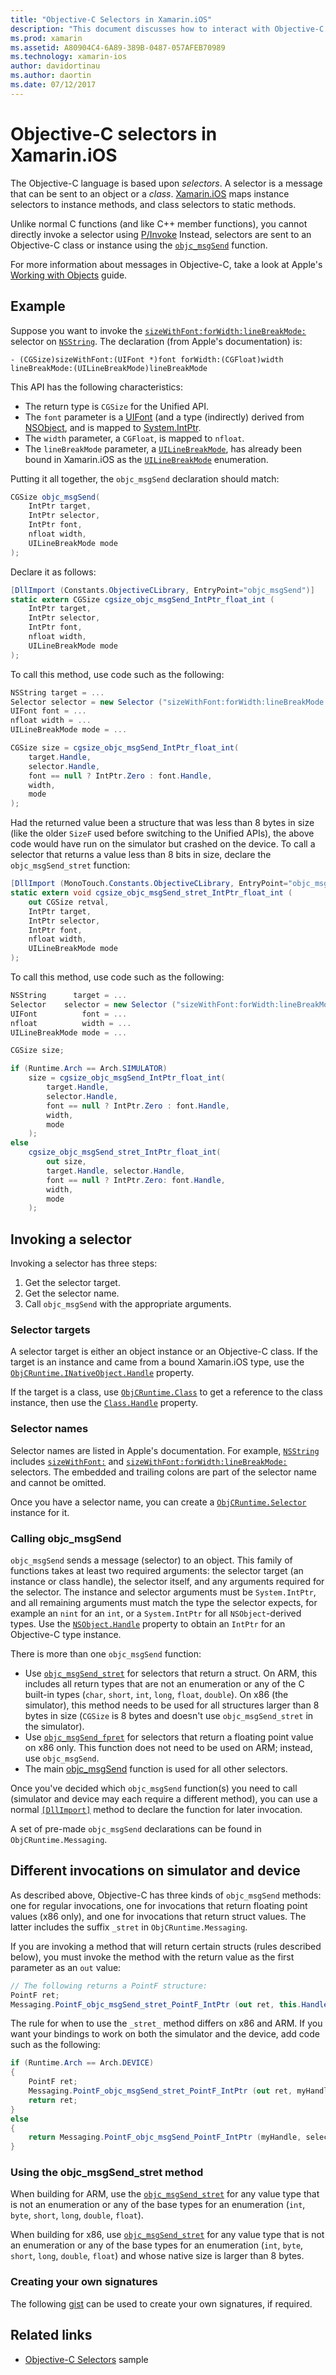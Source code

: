```yaml
---
title: "Objective-C Selectors in Xamarin.iOS"
description: "This document discusses how to interact with Objective-C selectors from C#. It describes how to invoke selectors and technical considerations that must be taken into account when doing so."
ms.prod: xamarin
ms.assetid: A80904C4-6A89-389B-0487-057AFEB70989
ms.technology: xamarin-ios
author: davidortinau
ms.author: daortin
ms.date: 07/12/2017
---
```

# Objective-C selectors in Xamarin.iOS

The Objective-C language is based upon *selectors*. A selector is a
message that can be sent to an object or a *class*. [Xamarin.iOS](~/ios/internals/api-design/index.md) maps instance selectors
to instance methods, and class selectors to static methods.

Unlike normal C functions (and like C++ member functions), you cannot
directly invoke a selector using
[P/Invoke](https://www.mono-project.com/docs/advanced/pinvoke/) Instead,
selectors are sent to an Objective-C class or instance using the
[`objc_msgSend`](https://developer.apple.com/documentation/objectivec/1456712-objc_msgsend)
function.

For more information about messages in Objective-C, take a look at Apple's
[Working with Objects](https://developer.apple.com/library/archive/documentation/Cocoa/Conceptual/ProgrammingWithObjectiveC/WorkingwithObjects/WorkingwithObjects.html#//apple_ref/doc/uid/TP40011210-CH4-SW2)
guide.

## Example

Suppose you want to invoke the
[`sizeWithFont:forWidth:lineBreakMode:`](https://developer.apple.com/documentation/foundation/nsstring/1619914-sizewithfont)
selector on [`NSString`](https://developer.apple.com/documentation/foundation/nsstring).
The declaration (from Apple's documentation) is:

```objc
- (CGSize)sizeWithFont:(UIFont *)font forWidth:(CGFloat)width lineBreakMode:(UILineBreakMode)lineBreakMode
```

This API has the following characteristics:

- The return type is `CGSize` for the Unified API.
- The `font` parameter is a [UIFont](xref:UIKit.UIFont) (and a type (indirectly) derived from [NSObject](xref:Foundation.NSObject), and is mapped to [System.IntPtr](xref:System.IntPtr).
- The `width` parameter, a `CGFloat`, is mapped to `nfloat`.
- The `lineBreakMode` parameter, a [`UILineBreakMode`](https://developer.apple.com/documentation/uikit/uilinebreakmode?language=objc),
has already been bound in Xamarin.iOS as the
[`UILineBreakMode`](xref:UIKit.UILineBreakMode)
enumeration.

Putting it all together, the `objc_msgSend` declaration should match:

```csharp
CGSize objc_msgSend(
    IntPtr target,
    IntPtr selector,
    IntPtr font,
    nfloat width,
    UILineBreakMode mode
);
```

Declare it as follows:

```csharp
[DllImport (Constants.ObjectiveCLibrary, EntryPoint="objc_msgSend")]
static extern CGSize cgsize_objc_msgSend_IntPtr_float_int (
    IntPtr target,
    IntPtr selector,
    IntPtr font,
    nfloat width,
    UILineBreakMode mode
);
```

To call this method, use code such as the following:

```csharp
NSString target = ...
Selector selector = new Selector ("sizeWithFont:forWidth:lineBreakMode:");
UIFont font = ...
nfloat width = ...
UILineBreakMode mode = ...

CGSize size = cgsize_objc_msgSend_IntPtr_float_int(
    target.Handle,
    selector.Handle,
    font == null ? IntPtr.Zero : font.Handle,
    width,
    mode
);
```

Had the returned value been a structure that was less than 8 bytes in size (like the older `SizeF` used before switching to the Unified APIs), the above code would have run on the simulator but crashed on the device. To call a selector that returns a value less than 8 bits in size, declare the `objc_msgSend_stret` function:

```csharp
[DllImport (MonoTouch.Constants.ObjectiveCLibrary, EntryPoint="objc_msgSend_stret")]
static extern void cgsize_objc_msgSend_stret_IntPtr_float_int (
    out CGSize retval,
    IntPtr target,
    IntPtr selector,
    IntPtr font,
    nfloat width,
    UILineBreakMode mode
);
```

To call this method, use code such as the following:

```csharp
NSString      target = ...
Selector    selector = new Selector ("sizeWithFont:forWidth:lineBreakMode:");
UIFont          font = ...
nfloat          width = ...
UILineBreakMode mode = ...

CGSize size;

if (Runtime.Arch == Arch.SIMULATOR)
    size = cgsize_objc_msgSend_IntPtr_float_int(
        target.Handle,
        selector.Handle,
        font == null ? IntPtr.Zero : font.Handle,
        width,
        mode
    );
else
    cgsize_objc_msgSend_stret_IntPtr_float_int(
        out size,
        target.Handle, selector.Handle,
        font == null ? IntPtr.Zero: font.Handle,
        width,
        mode
    );
```

## Invoking a selector

Invoking a selector has three steps:

1. Get the selector target.
2. Get the selector name.
3. Call `objc_msgSend` with the appropriate arguments.

### Selector targets

A selector target is either an object instance or an Objective-C class. If
the target is an instance and came from a bound Xamarin.iOS type, use the [`ObjCRuntime.INativeObject.Handle`](xref:ObjCRuntime.INativeObject.Handle) property.

If the target is a class, use [`ObjCRuntime.Class`](xref:ObjCRuntime.Class) to get a reference to the class
instance, then use the [`Class.Handle`](xref:ObjCRuntime.Class.Handle) property.

### Selector names

Selector names are listed in Apple's documentation. For example, [`NSString`](https://developer.apple.com/documentation/foundation/nsstring?language=objc) includes [`sizeWithFont:`](https://developer.apple.com/documentation/foundation/nsstring/1619917-sizewithfont?language=objc) and [`sizeWithFont:forWidth:lineBreakMode:`](https://developer.apple.com/documentation/foundation/nsstring/1619914-sizewithfont?language=objc) selectors. The embedded and trailing colons are part of the selector name and cannot be omitted.

Once you have a selector name, you can create a [`ObjCRuntime.Selector`](xref:ObjCRuntime.Selector) instance for it.

### Calling objc_msgSend

`objc_msgSend` sends a message (selector) to an object. This family of
functions takes at least two required arguments: the selector target (an
instance or class handle), the selector itself, and any arguments
required for the selector. The instance and selector arguments must be
`System.IntPtr`, and all remaining arguments must match the type the
selector expects, for example an `nint` for an `int`, or a
`System.IntPtr` for all `NSObject`-derived types. Use the
[`NSObject.Handle`](xref:Foundation.NSObject.Handle)
property to obtain an `IntPtr` for an Objective-C type instance.

There is more than one `objc_msgSend` function:

- Use [`objc_msgSend_stret`](https://developer.apple.com/documentation/objectivec/1456730-objc_msgsend_stret?language=objc)
for selectors that return a struct. On ARM, this includes all return
types that are not an enumeration or any of the C built-in types (`char`,
`short`, `int`, `long`, `float`, `double`). On x86 (the simulator), this
method needs to be used for all structures larger than 8 bytes in size
(`CGSize` is 8 bytes and doesn't use `objc_msgSend_stret` in the
simulator).
- Use [`objc_msgSend_fpret`](https://developer.apple.com/documentation/objectivec/1456697-objc_msgsend_fpret?language=objc)
for selectors that return a floating point value on x86 only. This
function does not need to be used on ARM; instead, use `objc_msgSend`.
- The main
[objc_msgSend](https://developer.apple.com/documentation/objectivec/1456712-objc_msgsend)
function is used for all other selectors.

Once you've decided which `objc_msgSend` function(s) you need to call
(simulator and device may each require a different method), you can use
a normal [`[DllImport]`](xref:System.Runtime.InteropServices.DllImportAttribute)
method to declare the function for later invocation.

A set of pre-made `objc_msgSend` declarations can be found in
`ObjCRuntime.Messaging`.

## Different invocations on simulator and device

As described above, Objective-C has three kinds of `objc_msgSend`
methods: one for regular invocations, one for invocations that return
floating point values (x86 only), and one for invocations that return
struct values. The latter includes the suffix `_stret` in
`ObjCRuntime.Messaging`.

If you are invoking a method that will return certain structs (rules
described below), you must invoke the method with the return value as the first
parameter as an `out` value:

```csharp
// The following returns a PointF structure:
PointF ret;
Messaging.PointF_objc_msgSend_stret_PointF_IntPtr (out ret, this.Handle, selConvertPointFromWindow.Handle, point, window.Handle);
```

The rule for when to use the `_stret_` method differs on x86 and ARM.
If you want your bindings to work on both the simulator and the device,
add code such as the following:

```csharp
if (Runtime.Arch == Arch.DEVICE)
{
    PointF ret;
    Messaging.PointF_objc_msgSend_stret_PointF_IntPtr (out ret, myHandle, selector.Handle);
    return ret;
}
else
{
    return Messaging.PointF_objc_msgSend_PointF_IntPtr (myHandle, selector.Handle);
}
```

### Using the objc_msgSend_stret method

When building for ARM, use the
[`objc_msgSend_stret`](https://developer.apple.com/documentation/objectivec/1456730-objc_msgsend_stret?language=objc)
for any value type that is not an enumeration or any of the base types
for an enumeration (`int`, `byte`, `short`, `long`, `double`, `float`).

When building for x86, use
[`objc_msgSend_stret`](https://developer.apple.com/documentation/objectivec/1456730-objc_msgsend_stret?language=objc)
for any value type that is not an enumeration or any of the base types
for an enumeration (`int`, `byte`, `short`, `long`, `double`, `float`)
and whose native size is larger than 8 bytes.

### Creating your own signatures

The following [gist](https://gist.github.com/rolfbjarne/981b778a99425a6e630c) can be used to create your own signatures, if required.

## Related links

- [Objective-C Selectors](https://developer.xamarin.com/samples/mac-ios/Objective-C/) sample
